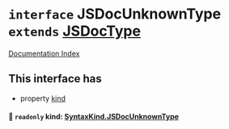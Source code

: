 # `interface` JSDocUnknownType `extends` [JSDocType](../interface.JSDocType/README.md)

[Documentation Index](../README.md)

## This interface has

- property [kind](#-readonly-kind-syntaxkindjsdocunknowntype)


#### 📄 `readonly` kind: [SyntaxKind.JSDocUnknownType](../enum.SyntaxKind/README.md#jsdocunknowntype--313)



